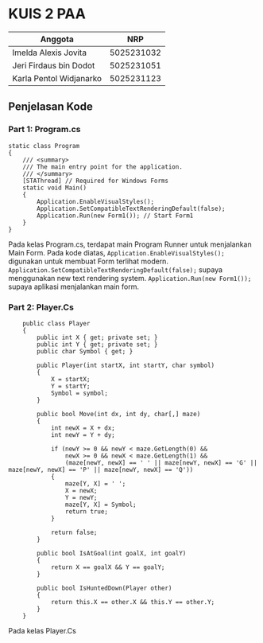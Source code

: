 # KUIS 2 PAA 

| Anggota | NRP |
| --- | -- |
| Imelda Alexis Jovita | 5025231032 |
| Jeri Firdaus bin Dodot | 5025231051 |
| Karla Pentol Widjanarko | 5025231123 |

## Penjelasan Kode 
### Part 1: Program.cs
```
static class Program
{
    /// <summary>
    /// The main entry point for the application.
    /// </summary>
    [STAThread] // Required for Windows Forms
    static void Main()
    {
        Application.EnableVisualStyles();
        Application.SetCompatibleTextRenderingDefault(false);
        Application.Run(new Form1()); // Start Form1
    }
}
```
Pada kelas Program.cs, terdapat main Program Runner untuk menjalankan Main Form.
Pada kode diatas, 
`Application.EnableVisualStyles();` digunakan untuk membuat Form terlihat modern.
`Application.SetCompatibleTextRenderingDefault(false);` supaya menggunakan new text rendering system. 
`Application.Run(new Form1());` supaya aplikasi menjalankan main form.

### Part 2: Player.Cs
```
    public class Player
    {
        public int X { get; private set; }
        public int Y { get; private set; }
        public char Symbol { get; }

        public Player(int startX, int startY, char symbol)
        {
            X = startX;
            Y = startY;
            Symbol = symbol;
        }

        public bool Move(int dx, int dy, char[,] maze)
        {
            int newX = X + dx;
            int newY = Y + dy;

            if (newY >= 0 && newY < maze.GetLength(0) &&
                newX >= 0 && newX < maze.GetLength(1) &&
                (maze[newY, newX] == ' ' || maze[newY, newX] == 'G' || maze[newY, newX] == 'P' || maze[newY, newX] == 'Q'))
            {
                maze[Y, X] = ' ';
                X = newX;
                Y = newY;
                maze[Y, X] = Symbol;
                return true;
            }

            return false;
        }

        public bool IsAtGoal(int goalX, int goalY)
        {
            return X == goalX && Y == goalY;
        }

        public bool IsHuntedDown(Player other)
        {
            return this.X == other.X && this.Y == other.Y;
        }
    }
```

Pada kelas Player.Cs

